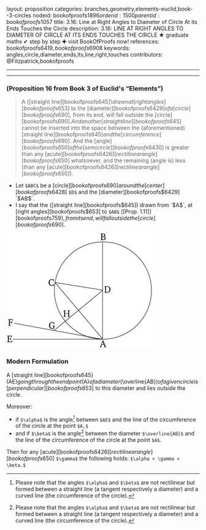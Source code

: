 layout: proposition
categories: branches,geometry,elements-euclid,book--3-circles
nodeid: bookofproofs$1896
orderid: 1500
parentid: bookofproofs$1057
title: 3.16: Line at Right Angles to Diameter of Circle At its Ends Touches the Circle
description: 3.16: LINE AT RIGHT ANGLES TO DIAMETER OF CIRCLE AT ITS ENDS TOUCHES THE CIRCLE &#9733; graduate maths &#10004; step by step &#10010; visit BookOfProofs now!
references: bookofproofs$6419,bookofproofs$6908
keywords: angles,circle,diameter,ends,its,line,right,touches
contributors: @Fitzpatrick,bookofproofs

---


---

### (Proposition 16 from Book 3 of Euclid's “Elements”)

> A ([straight line][bookofproofs$645]) drawn at [right angles][bookofproofs$653] to the [diameter][bookofproofs$6429] of a [circle][bookofproofs$690], from its end, will fall outside the [circle][bookofproofs$690]. And another [straight line][bookofproofs$645] cannot be inserted into the space between the (aforementioned) [straight line][bookofproofs$645] and the [circumference][bookofproofs$690]. And the [angle][bookofproofs$650] of the [semicircle][bookofproofs$6430] is greater than any [acute][bookofproofs$6426] [rectilinear angle][bookofproofs$650] whatsoever, and the remaining (angle is) less (than any [acute][bookofproofs$6426] [rectilinear angle][bookofproofs$650]).
* Let `$ABC$` be a [circle][bookofproofs$690] around the [center][bookofproofs$6428] `$D$` and the [diameter][bookofproofs$6429] `$AB$`.
* I say that the ([straight line][bookofproofs$645]) drawn from `$A$`, at [right angles][bookofproofs$653] to `$AB$` [[Prop. 1.11]][bookofproofs$759], from its end, will fall outside the [circle][bookofproofs$690].


![fig16e](https://github.com/bookofproofs/bookofproofs.github.io/blob/main/_sources/_assets/images/euclid/Book03/fig16e.png?raw=true)


### Modern Formulation

A [straight line][bookofproofs$645] ($AE$) going through the endpoint ($A$) of a diameter ($\overline{AB}$) of a given circle is [perpendicular][bookofproofs$653] to this diameter and lies outside the circle.

Moreover:

* if `$\alpha$` is the angle[^1] between `$AE$` and the line of the circumference of the circle at the point `$A,$` 
* and if `$\beta$` is the angle[^1] between the diameter `$\overline{AB}$` and the line of the circumference of the circle at the point `$A$`.

Then for any [acute][bookofproofs$6426] [rectilinear angle][bookofproofs$650] `$\gamma$` the following holds: `$\alpha < \gamma < \beta.$`

[^1]: Please note that the angles `$\alpha$` and `$\beta$` are not rectilinear but formed between a straight line (a tangent respectively a diameter) and a curved line (the circumference of the circle).
